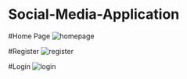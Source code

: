# Social-Media-Application
#Home Page
![homepage](https://user-images.githubusercontent.com/98362008/207703917-a2580d16-1d49-4811-8802-cfd81f2724ac.png)


#Register
![register](https://user-images.githubusercontent.com/98362008/207704077-515b0320-5bc2-47f6-8729-164189d7317b.png)

#Login
![login](https://user-images.githubusercontent.com/98362008/207704272-6a45c10b-0ea2-4129-9c1b-6f4d7d0be030.png)
